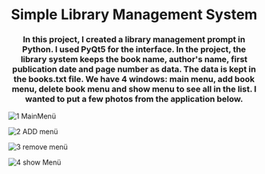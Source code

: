 
<h1 align="center">Simple Library Management System</h1>
<h3 align="center">In this project, I created a library management prompt in Python. I used PyQt5 for the interface.
In the project, the library system keeps the book name, author's name, first publication date and page number as data. The data is kept in the books.txt file.
We have 4 windows: main menu, add book menu, delete book menu and show menu to see all in the list. I wanted to put a few photos from the application below.</h3>

<!-- Resim 1 -->

 
  
   ![1  MainMenü](https://github.com/AliHanBtmz/Lilibrary-Management-System/assets/132774344/e6f1935b-f7c3-43db-bc05-9135941ef57d) 
 


 
 ![2  ADD menü](https://github.com/AliHanBtmz/Lilibrary-Management-System/assets/132774344/cead1a1c-15f2-4a16-90db-8ba085389d9a) 

 


 ![3  remove menü](https://github.com/AliHanBtmz/Lilibrary-Management-System/assets/132774344/d903729f-7973-429d-bebe-803af6fd591a)



![4  show Menü](https://github.com/AliHanBtmz/Lilibrary-Management-System/assets/132774344/05163f4e-885d-46fb-af94-415807e4f034)




